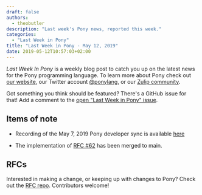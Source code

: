 ```yaml
---
draft: false
authors:
  - theobutler
description: "Last week's Pony news, reported this week."
categories:
  - "Last Week in Pony"
title: "Last Week in Pony - May 12, 2019"
date: 2019-05-12T10:57:03+02:00
---
```

_Last Week In Pony_ is a weekly blog post to catch you up on the latest news for the Pony programming language. To learn more about Pony check out [our website](https://ponylang.io), our Twitter account [@ponylang](https://twitter.com/ponylang), or our [Zulip community](https://ponylang.zulipchat.com).

Got something you think should be featured? There's a GitHub issue for that! Add a comment to the [open "Last Week in Pony" issue](https://github.com/ponylang/ponylang.github.io/issues?q=is%3Aissue+is%3Aopen+label%3Alast-week-in-pony).
<!-- more -->

## Items of note

- Recording of the May 7, 2019 Pony developer sync is available [here](https://sync-recordings.ponylang.io/r/2019_05_07.m4a)

- The implementation of [RFC #62](https://github.com/ponylang/rfcs/blob/main/text/0062-tcpconnection-hard-close.md) has been merged to main.

## RFCs

Interested in making a change, or keeping up with changes to Pony? Check out the [RFC repo](https://github.com/ponylang/rfcs). Contributors welcome!
